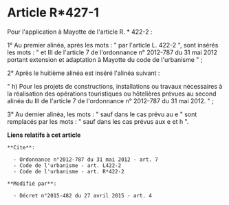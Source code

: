 # Article R*427-1

Pour l'application à Mayotte de l'article R. * 422-2 : 

1° Au premier alinéa, après les mots : " par l'article L. 422-2 ", sont insérés les mots : " et III de l'article 7 de
l'ordonnance n° 2012-787 du 31 mai 2012 portant extension et adaptation à Mayotte du code de l'urbanisme " ; 

2° Après le huitième alinéa est inséré l'alinéa suivant : 

" h) Pour les projets de constructions, installations ou travaux nécessaires à la réalisation des opérations touristiques ou
hôtelières prévues au second alinéa du III de l'article 7 de l'ordonnance n° 2012-787 du 31 mai 2012. " ; 

3° Au dernier alinéa, les mots : " sauf dans le cas prévu au e " sont remplacés par les mots : " sauf dans les cas prévus aux
e et h ".

**Liens relatifs à cet article**

	**Cite**:

	  - Ordonnance n°2012-787 du 31 mai 2012 - art. 7
	  - Code de l'urbanisme - art. L422-2
	  - Code de l'urbanisme - art. R*422-2

	**Modifié par**:

	  - Décret n°2015-482 du 27 avril 2015 - art. 4
